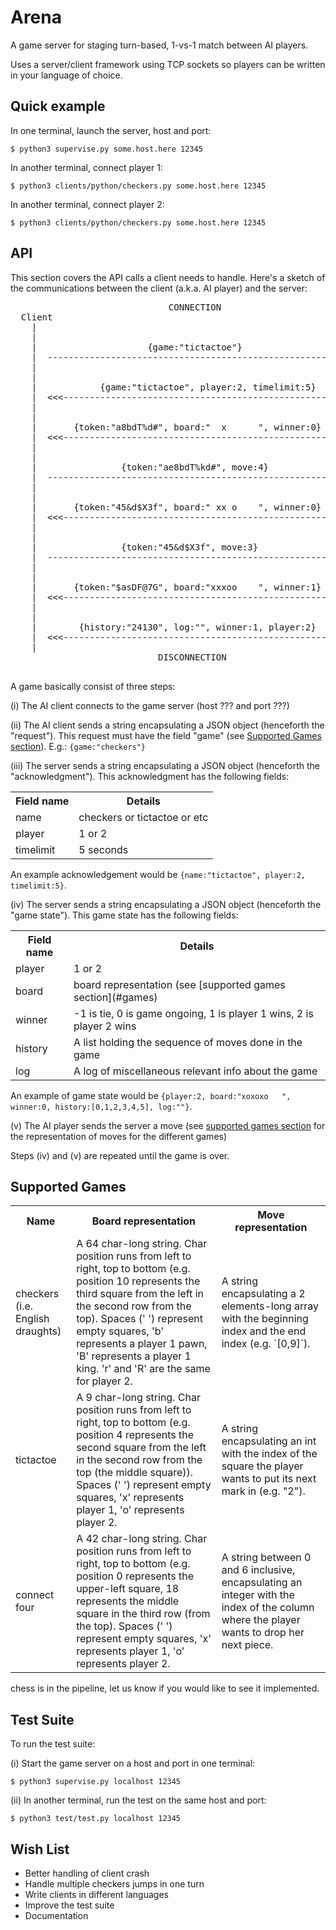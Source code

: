 # Arena

A game server for staging turn-based, 1-vs-1 match between AI players.

Uses a server/client framework using TCP sockets so players can be written in your language of choice.

## Quick example

In one terminal, launch the server, host and port:

`$ python3 supervise.py some.host.here 12345`

In another terminal, connect player 1:

`$ python3 clients/python/checkers.py some.host.here 12345`

In another terminal, connect player 2:

`$ python3 clients/python/checkers.py some.host.here 12345`

## API

This section covers the API calls a client needs to handle. Here's a sketch of the communications
between the client (a.k.a. AI player) and the server:

<pre>
                              CONNECTION
  Client                                                       Server
    |                                                             |
    |                                                             |
    |                     {game:"tictactoe"}                      |
    |  ------------------------------------------------------&gt;&gt;&gt;  |
    |                                                             |
    |                                                             |
    |            {game:"tictactoe", player:2, timelimit:5}        |
    |  &lt;&lt;&lt;------------------------------------------------------  |
    |                                                             |
    |                                                             |
    |       {token:"a8bdT%d#", board:"  x      ", winner:0}       |
    |  &lt;&lt;&lt;------------------------------------------------------  |
    |                                                             |
    |                                                             |
    |                {token:"ae8bdT%kd#", move:4}                 |
    |  ------------------------------------------------------&gt;&gt;&gt;  |
    |                                                             |
    |                                                             |
    |       {token:"45&d$X3f", board:" xx o    ", winner:0}       |
    |  &lt;&lt;&lt;------------------------------------------------------  |
    |                                                             |
    |                                                             |
    |                {token:"45&d$X3f", move:3}                   |
    |  ------------------------------------------------------&gt;&gt;&gt;  |
    |                                                             |
    |                                                             |
    |       {token:"$asDF@7G", board:"xxxoo    ", winner:1}       |
    |  &lt;&lt;&lt;------------------------------------------------------  |
    |                                                             |
    |                                                             |
    |        {history:"24130", log:"", winner:1, player:2}        |
    |  &lt;&lt;&lt;------------------------------------------------------  |
    |                                                             |
                            DISCONNECTION

</pre>

A game basically consist of three steps:

(i) The AI client connects to the game server (host ??? and port ???)

(ii) The AI client sends a string encapsulating a JSON object (henceforth the "request"). This request must have the field "game" (see [Supported Games section](#games)). E.g.: `{game:"checkers"}`

(iii) The server sends a string encapsulating a JSON object (henceforth the "acknowledgment"). This acknowledgment has the following fields:

<table>
  <tr>
    <th>Field name</th><th>Details</th>
  </tr>
  <tr>
    <td>name</td><td>checkers or tictactoe or etc</td>
  </tr>
  <tr>
    <td>player</td><td>1 or 2</td>
  </tr>
  <tr>
    <td>timelimit</td><td>5 seconds</td>
  </tr>
</table>

An example acknowledgement would be `{name:"tictactoe", player:2, timelimit:5}`.

(iv) The server sends a string encapsulating a JSON object (henceforth the "game state"). This game state has the following fields:
<table>
  <tr>
    <th>Field name</th><th>Details</th>
  </tr>
  <tr>
    <td>player</td><td>1 or 2</td>
  </tr>
  <tr>
    <td>board</td><td>board representation (see [supported games section](#games)</td>
  </tr>
  <tr>
    <td>winner</td><td>-1 is tie, 0 is game ongoing, 1 is player 1 wins, 2 is player 2 wins</td>
  </tr>
  <tr>
    <td>history</td><td>A list holding the sequence of moves done in the game</td>
  </tr>
  <tr>
    <td>log</td><td>A log of miscellaneous relevant info about the game</td>
  </tr>
</table>

An example of game state would be `{player:2, board:"xoxoxo   ", winner:0, history:[0,1,2,3,4,5], log:""}`.

(v) The AI player sends the server a move (see [supported games section](#games) for the representation of moves for the different games)

Steps (iv) and (v) are repeated until the game is over.

## Supported Games <a id=games></a>

<table>
  <tr>
    <th>Name</th><th>Board representation</th><th>Move representation</th>
  </tr>
  <tr>
    <td>checkers (i.e. English draughts)</td>
    <td>A 64 char-long string. Char position runs from left to right, top to bottom (e.g. position 10 represents the third square from the left in the second row from the top). Spaces (' ') represent empty squares, 'b' represents a player 1 pawn, 'B' represents a player 1 king. 'r' and 'R' are the same for player 2.</td>
    <td>A string encapsulating a 2 elements-long array with the beginning index and the end index (e.g. `[0,9]`).</td>
  </tr>
  <tr>
    <td>tictactoe</td>
    <td>A 9 char-long string. Char position runs from left to right, top to bottom (e.g. position 4 represents the second square from the left in the second row from the top (the middle square)). Spaces (' ') represent empty squares, 'x' represents player 1, 'o' represents player 2.</td>
    <td>A string encapsulating an int with the index of the square the player wants to put its next mark in (e.g. "2").</td>
  </tr>
  <tr>
    <td>connect four</td>
    <td>A 42 char-long string. Char position runs from left to right, top to bottom (e.g. position 0 represents the upper-left square, 18 represents the middle square in the third row (from the top). Spaces (' ') represent empty squares, 'x' represents player 1, 'o' represents player 2.</td>
    <td>A string between 0 and 6 inclusive, encapsulating an integer with the index of the column where the player wants to drop her next piece.</td>
  </tr>
</table>

chess is in the pipeline, let us know if you would like to see it implemented.

## Test Suite

To run the test suite:

(i) Start the game server on a host and port in one terminal:

`$ python3 supervise.py localhost 12345`

(ii) In another terminal, run the test on the same host and port:

`$ python3 test/test.py localhost 12345`

## Wish List
* Better handling of client crash
* Handle multiple checkers jumps in one turn 
* Write clients in different languages
* Improve the test suite
* Documentation

